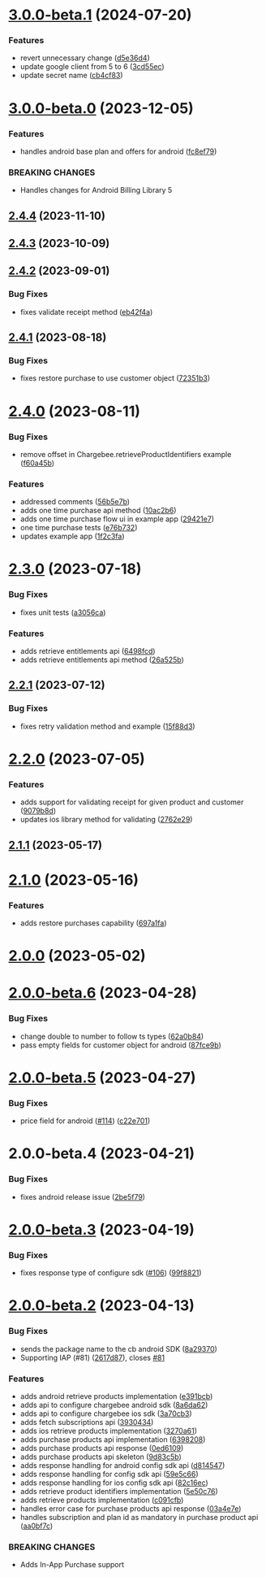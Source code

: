 

# [3.0.0-beta.1](https://github.com/chargebee/chargebee-react-native/compare/v3.0.0-beta.0...v3.0.0-beta.1) (2024-07-20)


### Features

* revert unnecessary change ([d5e36d4](https://github.com/chargebee/chargebee-react-native/commit/d5e36d4872e64f7460c78858dc7d4bc62a442f8f))
* update google client from 5 to 6 ([3cd55ec](https://github.com/chargebee/chargebee-react-native/commit/3cd55ec81d9fc41d0c4cc29f5c3f82fbc593c055))
* update secret name ([cb4cf83](https://github.com/chargebee/chargebee-react-native/commit/cb4cf835bc3e157f74e4990ccf8fbe3892e117ed))

# [3.0.0-beta.0](https://github.com/chargebee/chargebee-react-native/compare/v2.4.4...v3.0.0-beta.0) (2023-12-05)


### Features

* handles android base plan and offers for android ([fc8ef79](https://github.com/chargebee/chargebee-react-native/commit/fc8ef79542090db174a43d67561d50194b7e61a4))


### BREAKING CHANGES

* Handles changes for Android Billing Library 5

## [2.4.4](https://github.com/chargebee/chargebee-react-native/compare/v2.4.3...v2.4.4) (2023-11-10)

## [2.4.3](https://github.com/chargebee/chargebee-react-native/compare/v2.4.2...v2.4.3) (2023-10-09)

## [2.4.2](https://github.com/chargebee/chargebee-react-native/compare/v2.4.1...v2.4.2) (2023-09-01)


### Bug Fixes

* fixes validate receipt method ([eb42f4a](https://github.com/chargebee/chargebee-react-native/commit/eb42f4a27aa3f417d218186314cf32e6fca12df0))

## [2.4.1](https://github.com/chargebee/chargebee-react-native/compare/v2.4.0...v2.4.1) (2023-08-18)


### Bug Fixes

* fixes restore purchase to use customer object ([72351b3](https://github.com/chargebee/chargebee-react-native/commit/72351b375f9c64f6d45767c3a1cfa95a1320130a))

# [2.4.0](https://github.com/chargebee/chargebee-react-native/compare/v2.3.0...v2.4.0) (2023-08-11)


### Bug Fixes

* remove offset in Chargebee.retrieveProductIdentifiers example ([f60a45b](https://github.com/chargebee/chargebee-react-native/commit/f60a45b870412265382e499366eadcf68208f410))


### Features

* addressed comments ([56b5e7b](https://github.com/chargebee/chargebee-react-native/commit/56b5e7b79a31523c04b37f5769e701d71dec7989))
* adds one time purchase api method ([10ac2b6](https://github.com/chargebee/chargebee-react-native/commit/10ac2b6daa948a49388d0c325e557760da1c9ee2))
* adds one time purchase flow ui in example app ([29421e7](https://github.com/chargebee/chargebee-react-native/commit/29421e72ed0553ba5e6600201d43157410cda375))
* one time purchase tests ([e76b732](https://github.com/chargebee/chargebee-react-native/commit/e76b73243e1d6925b400bada5788456ab5981164))
* updates example app ([1f2c3fa](https://github.com/chargebee/chargebee-react-native/commit/1f2c3fadde94167dc1f43261163b32b85e19a6bb))

# [2.3.0](https://github.com/chargebee/chargebee-react-native/compare/v2.2.1...v2.3.0) (2023-07-18)


### Bug Fixes

* fixes unit tests ([a3056ca](https://github.com/chargebee/chargebee-react-native/commit/a3056cae0896503a6ca5c8d5fe480245e1ea726b))


### Features

* adds retrieve entitlements api ([6498fcd](https://github.com/chargebee/chargebee-react-native/commit/6498fcd27b5f6e18423bd2e41ef260fc7cbec568))
* adds retrieve entitlements api method ([26a525b](https://github.com/chargebee/chargebee-react-native/commit/26a525bc28aaf84bdf44abc4fd4bcda1958dc996))

## [2.2.1](https://github.com/chargebee/chargebee-react-native/compare/v2.2.0...v2.2.1) (2023-07-12)


### Bug Fixes

* fixes retry validation method and example ([15f88d3](https://github.com/chargebee/chargebee-react-native/commit/15f88d3825de52242aa8b2a1ec0a3e18f0604e20))

# [2.2.0](https://github.com/chargebee/chargebee-react-native/compare/v2.1.0...v2.2.0) (2023-07-05)


### Features

* adds support for validating receipt for given product and customer ([9079b8d](https://github.com/chargebee/chargebee-react-native/commit/9079b8d7009d439abffa0d3b89e6fa1b129de083))
* updates ios library method for validating ([2762e29](https://github.com/chargebee/chargebee-react-native/commit/2762e29b91d5540d2f9baff52b5cd63368752fb4))

## [2.1.1](https://github.com/chargebee/chargebee-react-native/compare/v2.1.0...v2.1.1) (2023-05-17)

# [2.1.0](https://github.com/chargebee/chargebee-react-native/compare/v2.0.0...v2.1.0) (2023-05-16)


### Features

* adds restore purchases capability ([697a1fa](https://github.com/chargebee/chargebee-react-native/commit/697a1fa172140bb0e4c344cfe1ae0ca368c703cd))

# [2.0.0](https://github.com/chargebee/chargebee-react-native/compare/v2.0.0-beta.6...v2.0.0) (2023-05-02)

# [2.0.0-beta.6](https://github.com/chargebee/chargebee-react-native/compare/v2.0.0-beta.5...v2.0.0-beta.6) (2023-04-28)


### Bug Fixes

* change double to number to follow ts types ([62a0b84](https://github.com/chargebee/chargebee-react-native/commit/62a0b842feed40882e601abf2a45b9318d5aef27))
* pass empty fields for customer object for android ([87fce9b](https://github.com/chargebee/chargebee-react-native/commit/87fce9ba93039878714eb45c71bb5df562c1f759))

# [2.0.0-beta.5](https://github.com/chargebee/chargebee-react-native/compare/v2.0.0-beta.2...v2.0.0-beta.5) (2023-04-27)


### Bug Fixes

* price field for android ([#114](https://github.com/chargebee/chargebee-react-native/issues/114)) ([c22e701](https://github.com/chargebee/chargebee-react-native/commit/c22e701e9b02162541243e8ba5fc377aaf17f4ed))


# 2.0.0-beta.4 (2023-04-21)


### Bug Fixes

* fixes android release issue ([2be5f79](https://github.com/chargebee/chargebee-react-native/commit/2be5f79a7c2918b95361e201df727d6f3fe60f23))


# [2.0.0-beta.3](https://github.com/chargebee/chargebee-react-native/compare/v2.0.0-beta.2...v2.0.0-beta.3) (2023-04-19)


### Bug Fixes

* fixes response type of configure sdk ([#106](https://github.com/chargebee/chargebee-react-native/issues/106)) ([99f8821](https://github.com/chargebee/chargebee-react-native/commit/99f88218b2786afd8c89cbeee2249c29f50babef))


# [2.0.0-beta.2](https://github.com/chargebee/chargebee-react-native/compare/v1.1.6...v2.0.0-beta.2) (2023-04-13)


### Bug Fixes

* sends the package name to the cb android SDK ([8a29370](https://github.com/chargebee/chargebee-react-native/commit/8a29370805a3019aa88bd115366134360ed54ffb))
* Supporting IAP (#81) ([2617d87](https://github.com/chargebee/chargebee-react-native/commit/2617d87a40cef92e811d562f08dbb405807e742a)), closes [#81](https://github.com/chargebee/chargebee-react-native/issues/81)

### Features
* adds android retrieve products implementation ([e391bcb](https://github.com/chargebee/chargebee-react-native/commit/e391bcb6cbbabde138cde8ab5f772eb58bf1b774))
* adds api to configure chargebee android sdk ([8a6da62](https://github.com/chargebee/chargebee-react-native/commit/8a6da6222a531fc6d9054c8635b1e0e27c7f8184))
* adds api to configure chargebee ios sdk ([3a70cb3](https://github.com/chargebee/chargebee-react-native/commit/3a70cb32bbedc172b5f7e93b865c8d0a61b838b1))
* adds fetch subscriptions api ([3930434](https://github.com/chargebee/chargebee-react-native/commit/3930434c26c62df706bee8b6f0570720d6f502a7))
* adds ios retrieve products implementation ([3270a61](https://github.com/chargebee/chargebee-react-native/commit/3270a6119c0fe67ce4d8955cab3c320429a81c28))
* adds purchase products api implementation ([6398208](https://github.com/chargebee/chargebee-react-native/commit/6398208d211cc83210a832a5628dd4c2a1df2b5f))
* adds purchase products api response ([0ed6109](https://github.com/chargebee/chargebee-react-native/commit/0ed6109b3f2773e603a1b7a078b4ea202221194e))
* adds purchase products api skeleton ([9d83c5b](https://github.com/chargebee/chargebee-react-native/commit/9d83c5b89de90d83a3c122ea6cefd7920d8491e6))
* adds response handling for android config sdk api ([d814547](https://github.com/chargebee/chargebee-react-native/commit/d814547758545a0bf8f13cb6f4ea332b7b8ccedc))
* adds response handling for config sdk api ([59e5c66](https://github.com/chargebee/chargebee-react-native/commit/59e5c66d698d85646813357a61604ff9703f5e9a))
* adds response handling for ios config sdk api ([82c16ec](https://github.com/chargebee/chargebee-react-native/commit/82c16ec8486f1544ef891aaae7c224030bc2e6a6))
* adds retrieve product identifiers implementation ([5e50c76](https://github.com/chargebee/chargebee-react-native/commit/5e50c76742e545dc883b52f3d9371f156520c84c))
* adds retrieve products implementation ([c091cfb](https://github.com/chargebee/chargebee-react-native/commit/c091cfb6ed745c4c823ad914e3fa364877fc9bfa))
* handles error case for purchase products api response ([03a4e7e](https://github.com/chargebee/chargebee-react-native/commit/03a4e7ed06056b4b4acf786374bafa166e34a633))
* handles subscription and plan id as mandatory in purchase product api ([aa0bf7c](https://github.com/chargebee/chargebee-react-native/commit/aa0bf7cecec105b7ea8e3350e70a5fa88617c35d))

### BREAKING CHANGES
* Adds In-App Purchase support